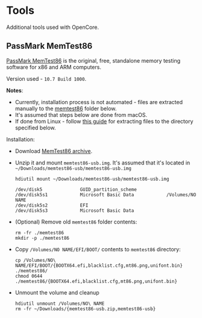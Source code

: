 # Tools

Additional tools used with OpenCore.

## PassMark MemTest86

[PassMark MemTest86](https://www.memtest86.com/) is the original, free, standalone memory testing software for x86 and ARM computers.

Version used - `10.7 Build 1000`.

**Notes**:

- Currently, installation process is not automated - files are extracted manually to the [memtest86](memtest86) folder below.
- It's assumed that steps below are done from macOS.
- If done from Linux - follow [this guide](https://www.funtoo.org/User:Hackbyte/Memtest_from_EFI_boot_selection) for extracting files to the directory specified
  below.

Installation:

- Download [MemTest86 archive](https://www.memtest86.com/downloads/memtest86-usb.zip).
- Unzip it and mount `memtest86-usb.img`. It's assumed that it's located in `~/Downloads/memtest86-usb/memtest86-usb.img`

  ```shell
  hdiutil mount ~/Downloads/memtest86-usb/memtest86-usb.img
  ```

  ```console
  /dev/disk5              GUID_partition_scheme
  /dev/disk5s1            Microsoft Basic Data            /Volumes/NO NAME
  /dev/disk5s2            EFI
  /dev/disk5s3            Microsoft Basic Data
  ```

- (Optional) Remove old `memtest86` folder contents:

  ```shell
  rm -fr ./memtest86
  mkdir -p ./memtest86
  ```

- Copy `/Volumes/NO NAME/EFI/BOOT/` contents to `memtest86` directory:

  ```shell
  cp /Volumes/NO\ NAME/EFI/BOOT/{BOOTX64.efi,blacklist.cfg,mt86.png,unifont.bin} ./memtest86/
  chmod 0644 ./memtest86/{BOOTX64.efi,blacklist.cfg,mt86.png,unifont.bin}
  ```

- Unmount the volume and cleanup

  ```shell
  hdiutil unmount /Volumes/NO\ NAME
  rm -fr ~/Downloads/{memtest86-usb.zip,memtest86-usb}
  ```
